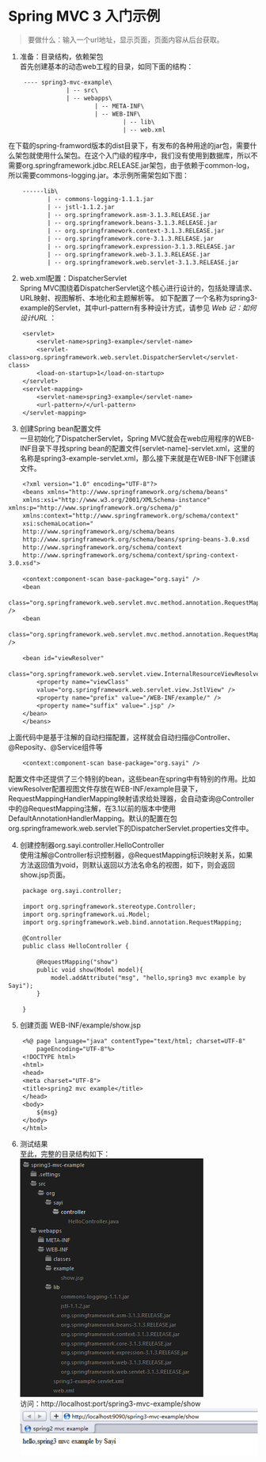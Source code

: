 # Spring MVC 3 入门示例
> 要做什么：输入一个url地址，显示页面，页面内容从后台获取。  

1. 准备：目录结构，依赖架包  
首先创建基本的动态web工程的目录，如同下面的结构：  

        ---- spring3-mvc-example\  
                    | -- src\  
                    | -- webapps\  
                            | -- META-INF\  
                            | -- WEB-INF\  
                                    | -- lib\  
                                    | -- web.xml  
在下载的spring-framword版本的dist目录下，有发布的各种用途的jar包，需要什么架包就使用什么架包。在这个入门级的程序中，我们没有使用到数据库，所以不需要org.springframework.jdbc.RELEASE.jar架包，由于依赖于common-log，所以需要commons-logging.jar。本示例所需架包如下图：   

        ------lib\
               | -- commons-logging-1.1.1.jar
               | -- jstl-1.1.2.jar
               | -- org.springframework.asm-3.1.3.RELEASE.jar
               | -- org.springframework.beans-3.1.3.RELEASE.jar
               | -- org.springframework.context-3.1.3.RELEASE.jar
               | -- org.springframework.core-3.1.3.RELEASE.jar
               | -- org.springframework.expression-3.1.3.RELEASE.jar
               | -- org.springframework.web-3.1.3.RELEASE.jar
               | -- org.springframework.web.servlet-3.1.3.RELEASE.jar  

2. web.xml配置：DispatcherServlet  
Spring MVC围绕着DispatcherServlet这个核心进行设计的，包括处理请求、URL映射、视图解析、本地化和主题解析等。
如下配置了一个名称为spring3-example的Servlet，其中url-pattern有多种设计方式，请参见 *Web 记：如何设计URL* ：  

<!--?prettify lang=xml?-->
        <servlet>
            <servlet-name>spring3-example</servlet-name>
            <servlet-class>org.springframework.web.servlet.DispatcherServlet</servlet-class>
            <load-on-startup>1</load-on-startup>
        </servlet>
        <servlet-mapping>
            <servlet-name>spring3-example</servlet-name>
            <url-pattern>/</url-pattern>
        </servlet-mapping>


3. 创建Spring bean配置文件  
一旦初始化了DispatcherServlet，Spring MVC就会在web应用程序的WEB-INF目录下寻找spring bean的配置文件[servlet-name]-servlet.xml，这里的名称是spring3-example-servlet.xml，那么接下来就是在WEB-INF下创建该文件。  

<!--?prettify lang=xml?-->
        <?xml version="1.0" encoding="UTF-8"?>
        <beans xmlns="http://www.springframework.org/schema/beans"
        xmlns:xsi="http://www.w3.org/2001/XMLSchema-instance" xmlns:p="http://www.springframework.org/schema/p"
        xmlns:context="http://www.springframework.org/schema/context"
        xsi:schemaLocation="
        http://www.springframework.org/schema/beans
        http://www.springframework.org/schema/beans/spring-beans-3.0.xsd
        http://www.springframework.org/schema/context
        http://www.springframework.org/schema/context/spring-context-3.0.xsd">

        <context:component-scan base-package="org.sayi" />
        <bean
            class="org.springframework.web.servlet.mvc.method.annotation.RequestMappingHandlerMapping" />
        <bean
            class="org.springframework.web.servlet.mvc.method.annotation.RequestMappingHandlerAdapter" />

        <bean id="viewResolver"
            class="org.springframework.web.servlet.view.InternalResourceViewResolver">
            <property name="viewClass"
            value="org.springframework.web.servlet.view.JstlView" />
            <property name="prefix" value="/WEB-INF/example/" />
            <property name="suffix" value=".jsp" />
        </bean>
        </beans>
上面代码中是基于注解的自动扫描配置，这样就会自动扫描@Controller、@Reposity、@Service组件等  

        <context:component-scan base-package="org.sayi" />  
配置文件中还提供了三个特别的bean，这些bean在spring中有特别的作用。比如viewResolver配置视图文件存放在WEB-INF/example目录下，RequestMappingHandlerMapping映射请求给处理器，会自动查询@Controller中的@RequestMapping注解，在3.1以前的版本中使用DefaultAnnotationHandlerMapping。默认的配置在包org.springframework.web.servlet下的DispatcherServlet.properties文件中。  

4. 创建控制器org.sayi.controller.HelloController  
使用注解@Controller标识控制器，@RequestMapping标识映射关系，如果方法返回值为void，则默认返回以方法名命名的视图，如下，则会返回show.jsp页面。

<!--?prettify lang=java?-->
        package org.sayi.controller;

        import org.springframework.stereotype.Controller;
        import org.springframework.ui.Model;
        import org.springframework.web.bind.annotation.RequestMapping;

        @Controller
        public class HelloController {
            
            @RequestMapping("show")
            public void show(Model model){
                model.addAttribute("msg", "hello,spring3 mvc example by Sayi");
            }

        }

5. 创建页面  WEB-INF/example/show.jsp

<!--?prettify lang=jsp?-->
        <%@ page language="java" contentType="text/html; charset=UTF-8"
            pageEncoding="UTF-8"%>
        <!DOCTYPE html>
        <html>
        <head>
        <meta charset="UTF-8">
        <title>spring2 mvc example</title>
        </head>
        <body>
            ${msg}
        </body>
        </html>

6. 测试结果  
至此，完整的目录结构如下：  
![](end-result.png)  
访问：http://localhost:port/spring3-mvc-example/show  
![](result.png)


